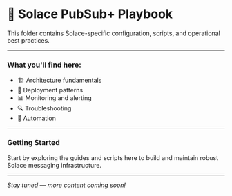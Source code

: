 # 📡 Solace PubSub+ Playbook

This folder contains Solace-specific configuration, scripts, and operational best practices.

---

### What you'll find here:

- 🏗️ Architecture fundamentals  
- 🚀 Deployment patterns  
- 📊 Monitoring and alerting  
- 🔍 Troubleshooting  
- 🤖 Automation  

---

### Getting Started

Start by exploring the guides and scripts here to build and maintain robust Solace messaging infrastructure.

---

*Stay tuned — more content coming soon!*
